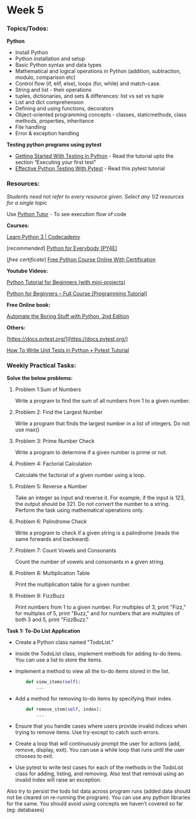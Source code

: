 

# Week 5


### Topics/Todos: 

**Python**

* Install Python
* Python installation and setup
* Basic Python syntax and data types
* Mathematical and logical operations in Python (addition, subtraction, modulo, comparison etc)
* Control flow (if, elif, else), loops (for, while) and match-case.
* String and list - their operations
* tuples, dictionaries, and sets & differences: list vs set vs tuple
* List and dict comprehension
* Defining and using functions, decorators
* Object-oriented programming concepts - classes, staticmethods, class methods, properties, inheritance
* File handling
* Error & exception handling

**Testing python programs using pytest**


* [Getting Started With Testing in Python](https://realpython.com/python-testing/#executing-your-first-test) - Read the tutorial upto the section “Executing your first test”
* [Effective Python Testing With Pytest](https://realpython.com/pytest-python-testing) - Read this pytest tutorial 


### Resources:

_Students need not refer to every resource given. Select any 1/2 resources for a single topic_

Use [Python Tutor](https://pythontutor.com/)  - To see execution flow of code 

**Courses**:

[Learn Python 3 | Codecademy](https://www.codecademy.com/learn/learn-python-3) 

[_recommended_] [Python for Everybody (PY4E)](https://www.py4e.com/lessons) 

[_free certificate_] [Free Python Course Online With Certification](https://www.scaler.com/topics/course/python-for-beginners/) 

**Youtube Videos:**

[Python Tutorial for Beginners (with mini-projects)](https://www.youtube.com/watch?v=qwAFL1597eM) 

[Python for Beginners – Full Course [Programming Tutorial]](https://www.youtube.com/watch?v=eWRfhZUzrAc) 

**Free Online book:**

[Automate the Boring Stuff with Python, 2nd Edition](https://automatetheboringstuff.com/2e/chapter0/) 

**Others:**

[https://docs.pytest.org/](https://docs.pytest.org/) 

[How To Write Unit Tests in Python • Pytest Tutorial](https://www.youtube.com/watch?v=YbpKMIUjvK8) 


### Weekly Practical Tasks:

**Solve the below problems:**



1. Problem 1:Sum of Numbers 

    Write a program to find the sum of all numbers from 1 to a given number. 

2. Problem 2: Find the Largest Number 

    Write a program that finds the largest number in a list of integers. Do not use max()

3. Problem 3: Prime Number Check 

    Write a program to determine if a given number is prime or not.

4. Problem 4: Factorial Calculation 

    Calculate the factorial of a given number using a loop.

5. Problem 5: Reverse a Number 

    Take an integer as input and reverse it. For example, if the input is 123, the output should be 321. Do not convert the number to a string. Perform the task using mathematical operations only.

6. Problem 6: Palindrome Check 

    Write a program to check if a given string is a palindrome (reads the same forwards and backward).

7. Problem 7: Count Vowels and Consonants 

    Count the number of vowels and consonants in a given string.

8. Problem 8: Multiplication Table 

    Print the multiplication table for a given number.

9. Problem 9: FizzBuzz 

    Print numbers from 1 to a given number. For multiples of 3, print "Fizz," for multiples of 5, print "Buzz," and for numbers that are multiples of both 3 and 5, print "FizzBuzz."


**Task 1: To-Do List Application**


* Create a Python class named "TodoList."
* Inside the TodoList class, implement methods for adding to-do items. You can use a list to store the items.
* Implement a method to view all the to-do items stored in the list.

    ```python
        def view_items(self):
        	...
    ```

* Add a method for removing to-do items by specifying their index.

    ```python
        def remove_item(self, index):
        	...
    ```

* Ensure that you handle cases where users provide invalid indices when trying to remove items. Use try-except to catch such errors.
* Create a loop that will continuously prompt the user for actions (add, remove, display, exit). You can use a while loop that runs until the user chooses to exit.
* Use pytest to write test cases for each of the methods in the TodoList class for adding, listing, and removing. Also test that removal using an invalid index will raise an exception.

Also try to persist the todo list data across program runs (added data should not be cleared on re-running the program). You can use any python libraries for the same. You should avoid using concepts we haven’t covered so far (eg: databases)
